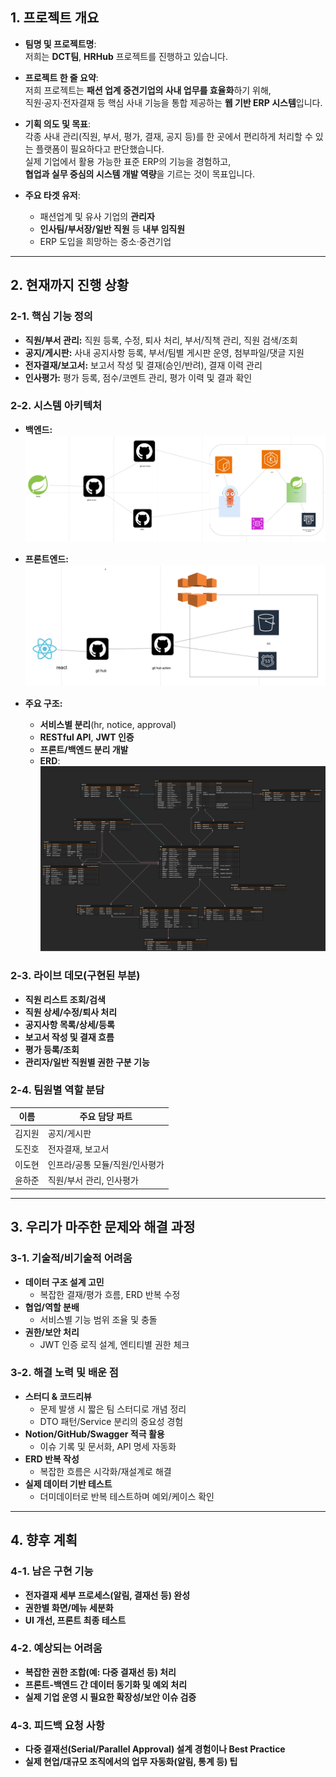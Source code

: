 ## 1. 프로젝트 개요

- **팀명 및 프로젝트명**:  
  저희는 **DCT팀**, **HRHub** 프로젝트를 진행하고 있습니다.

- **프로젝트 한 줄 요약**:  
  저희 프로젝트는 **패션 업계 중견기업의 사내 업무를 효율화**하기 위해,  
  직원·공지·전자결재 등 핵심 사내 기능을 통합 제공하는 **웹 기반 ERP 시스템**입니다.

- **기획 의도 및 목표**:  
  각종 사내 관리(직원, 부서, 평가, 결재, 공지 등)를 한 곳에서 편리하게 처리할 수 있는 플랫폼이 필요하다고 판단했습니다.  
  실제 기업에서 활용 가능한 표준 ERP의 기능을 경험하고,  
  **협업과 실무 중심의 시스템 개발 역량**을 기르는 것이 목표입니다.

- **주요 타겟 유저**:  
  - 패션업계 및 유사 기업의 **관리자**  
  - **인사팀/부서장/일반 직원** 등 **내부 임직원**  
  - ERP 도입을 희망하는 중소·중견기업

---

## 2. 현재까지 진행 상황

### 2-1. **핵심 기능 정의**

- **직원/부서 관리:** 직원 등록, 수정, 퇴사 처리, 부서/직책 관리, 직원 검색/조회
- **공지/게시판:** 사내 공지사항 등록, 부서/팀별 게시판 운영, 첨부파일/댓글 지원
- **전자결재/보고서:** 보고서 작성 및 결재(승인/반려), 결재 이력 관리
- **인사평가:** 평가 등록, 점수/코멘트 관리, 평가 이력 및 결과 확인

### 2-2. **시스템 아키텍처**

- **백엔드:**  
  ![백엔드아키텍처](./images/시스템아키텍처.png)
- **프론트엔드:**  
  ![프론트아키텍처](./images/시스템아키텍처프론트.png)

- **주요 구조:**  
  - **서비스별 분리**(hr, notice, approval)  
  - **RESTful API**, **JWT 인증**  
  - **프론트/백엔드 분리 개발**  
  - **ERD**:  
    ![ERD](./images/ERD.png)

### 2-3. **라이브 데모(구현된 부분)**

- **직원 리스트 조회/검색**
- **직원 상세/수정/퇴사 처리**
- **공지사항 목록/상세/등록**
- **보고서 작성 및 결재 흐름**
- **평가 등록/조회**
- **관리자/일반 직원별 권한 구분 기능**

### 2-4. **팀원별 역할 분담**

| 이름     | 주요 담당 파트             |
|----------|--------------------------|
| 김지원   | 공지/게시판   |
| 도진호   | 전자결재, 보고서         |
| 이도현   | 인프라/공통 모듈/직원/인사평가 |
| 윤하준   | 직원/부서 관리, 인사평가 |

---

## 3. 우리가 마주한 문제와 해결 과정

### 3-1. **기술적/비기술적 어려움**
- **데이터 구조 설계 고민**  
  - 복잡한 결재/평가 흐름, ERD 반복 수정
- **협업/역할 분배**  
  - 서비스별 기능 범위 조율 및 충돌
- **권한/보안 처리**  
  - JWT 인증 로직 설계, 엔티티별 권한 체크

### 3-2. **해결 노력 및 배운 점**

- **스터디 & 코드리뷰**  
  - 문제 발생 시 짧은 팀 스터디로 개념 정리
  - DTO 패턴/Service 분리의 중요성 경험
- **Notion/GitHub/Swagger 적극 활용**  
  - 이슈 기록 및 문서화, API 명세 자동화
- **ERD 반복 작성**  
  - 복잡한 흐름은 시각화/재설계로 해결
- **실제 데이터 기반 테스트**  
  - 더미데이터로 반복 테스트하며 예외/케이스 확인

---

## 4. 향후 계획

### 4-1. **남은 구현 기능**

- **전자결재 세부 프로세스(알림, 결재선 등) 완성**
- **권한별 화면/메뉴 세분화**
- **UI 개선, 프론트 최종 테스트**

### 4-2. **예상되는 어려움**

- **복잡한 권한 조합(예: 다중 결재선 등) 처리**
- **프론트-백엔드 간 데이터 동기화 및 예외 처리**
- **실제 기업 운영 시 필요한 확장성/보안 이슈 검증**

### 4-3. **피드백 요청 사항**

- **다중 결재선(Serial/Parallel Approval) 설계 경험이나 Best Practice**
- **실제 현업/대규모 조직에서의 업무 자동화(알림, 통계 등) 팁**
